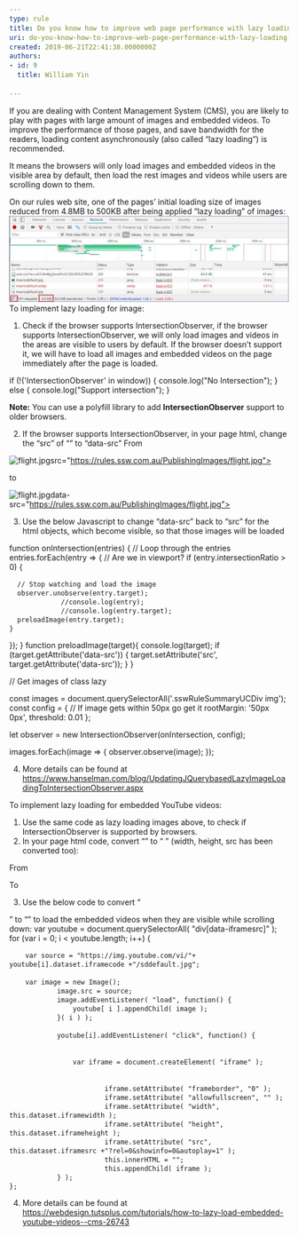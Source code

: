 ```yaml
---
type: rule
title: Do you know how to improve web page performance with lazy loading of media assets?
uri: do-you-know-how-to-improve-web-page-performance-with-lazy-loading-of-media-assets
created: 2019-06-21T22:41:38.0000000Z
authors:
- id: 9
  title: William Yin

---
```


If you are dealing with Content Management System (CMS), you are likely to play with pages with large amount of images and embedded videos. To improve the performance of those pages, and save bandwidth for the readers, loading content asynchronously (also called “lazy loading”) is recommended.

It means the browsers will only load images and embedded videos in the visible area by default, then load the rest images and videos while users are scrolling down to them.
 
On our rules web site, one of the pages’ initial loading size of images reduced from 4.8MB to 500KB after being applied “lazy loading” of images:
![ Bad Example - load all images by default![load-images-2.jpg](load-images-2.jpg)](load-images-1.jpg)
To implement lazy loading for image:

1.	Check if the browser supports IntersectionObserver, if the browser supports IntersectionObserver, we will only load images and videos in the areas are visible to users by default. If the browser doesn’t support it, we will have to load all images and embedded videos on the page immediately after the page is loaded.

if (!('IntersectionObserver' in window)) {
    console.log("No Intersection");
} else {
               console.log("Support intersection");
}

**Note:** You can use a polyfill library to add **IntersectionObserver** support to older browsers.

2.	If the browser supports IntersectionObserver, in your page html, change the “src” of “![]()” to “data-src”
From

![flight.jpg]()src="https://rules.ssw.com.au/PublishingImages/flight.jpg">

to

![flight.jpg]()data-src="https://rules.ssw.com.au/PublishingImages/flight.jpg">

3.	Use the below Javascript to change “data-src” back to “src” for the ![]() html objects, which become visible, so that those images will be loaded

function onIntersection(entries) {
  // Loop through the entries
  entries.forEach(entry => {
    // Are we in viewport?
    if (entry.intersectionRatio > 0) {


      // Stop watching and load the image
      observer.unobserve(entry.target);
                 //console.log(entry);
                 //console.log(entry.target);          
      preloadImage(entry.target);
    }
  });
}
function preloadImage(target){
console.log(target);
if (target.getAttribute('data-src')) {
            target.setAttribute('src', target.getAttribute('data-src'));
        } 
}

// Get images of class lazy

const images = document.querySelectorAll('.sswRuleSummaryUCDiv img');
const config = {
  // If image gets within 50px go get it
  rootMargin: '50px 0px',
  threshold: 0.01
};

let observer = new IntersectionObserver(onIntersection, config);
 
  images.forEach(image => {
    observer.observe(image);
  });

4.	More details can be found at           https://www.hanselman.com/blog/UpdatingJQuerybasedLazyImageLoadingToIntersectionObserver.aspx

To implement lazy loading for embedded YouTube videos:

1.	Use the same code as lazy loading images above, to check if IntersectionObserver is supported by browsers.
2.	In your page html code, convert “” to “
” (width, height, src has been converted too):

From



To











3. Use the below code to convert “

” to “” to load the embedded videos when they are visible while scrolling down:
var youtube = document.querySelectorAll( "div[data-iframesrc]" );
          for (var i = 0; i < youtube.length; i++) {

        var source = "https://img.youtube.com/vi/"+ youtube[i].dataset.iframecode +"/sddefault.jpg";

        var image = new Image();
                image.src = source;
                image.addEventListener( "load", function() {
                    youtube[ i ].appendChild( image );
                }( i ) );

                youtube[i].addEventListener( "click", function() {


                    var iframe = document.createElement( "iframe" );


                            iframe.setAttribute( "frameborder", "0" );
                            iframe.setAttribute( "allowfullscreen", "" );
                            iframe.setAttribute( "width", this.dataset.iframewidth );
                            iframe.setAttribute( "height", this.dataset.iframeheight );
                            iframe.setAttribute( "src", this.dataset.iframesrc +"?rel=0&showinfo=0&autoplay=1" );
                            this.innerHTML = "";
                            this.appendChild( iframe );
                } );    
    };

4.	More details can be found at           https://webdesign.tutsplus.com/tutorials/how-to-lazy-load-embedded-youtube-videos--cms-26743

